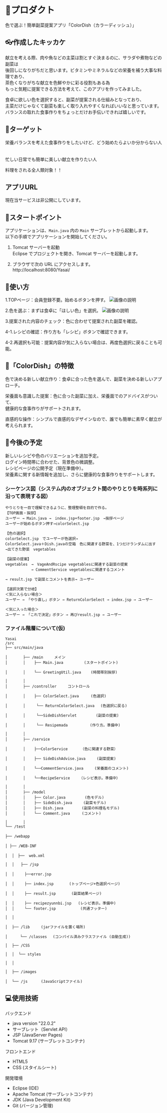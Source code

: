 # 🥬プロダクト
色で選ぶ！簡単副菜提案アプリ「ColorDish（カラーディッシュ）」  


## 👓作成したキッカケ
献立を考える際、肉や魚などの主菜は割とすぐ決まるのに、サラダや煮物などの副菜は  
後回しになりがちだと思います。ビタミンやミネラルなどの栄養を補う大事な料理であり、  
茶色くなりがちな献立を色鮮やかに彩る役割もある為  
もっと気軽に提案できる方法を考えて、このアプリを作ってみました。  

食卓に欲しい色を選択すると、副菜が提案される仕組みとなっており、  
主菜だけじゃなくて副菜も楽しく取り入れやすくなればいいなと思っています。  
バランスの取れた食事作りをちょっとだけお手伝いできれば嬉しいです。  


## 🎯ターゲット
栄養バランスを考えた食事作りをしたいけど、どう始めたらよいか分からない人  　　

忙しい日常でも簡単に美しい献立を作りたい人  

料理をされる全人類対象！！  


## アプリURL
現在当サービスは非公開にしています。  

## 📌スタートポイント
アプリケーションは、`Main.java` 内の `Main` サーブレットから起動します。  
以下の手順でアプリケーションを開始してください。  

 1. Tomcat サーバーを起動  
Eclipse でプロジェクトを開き、Tomcat サーバーを起動します。  

 2. ブラウザで次の URL にアクセスします。  
http://localhost:8080/Yasai/  


## 📒使い方
1.TOPページ：会員登録不要。始めるボタンを押す。
![画像の説明](images/main.png)

2.色を選ぶ：まずは食卓に「ほしい色」を選択。 
![画像の説明](images/color.png)

3.提案された内容のチェック：色に合わせて提案された副菜を確認。  


4-1.レシピの確認：作り方も「レシピ」ボタンで確認できます。

4-2.再選択も可能：提案内容が気に入らない場合は、再度色選択に戻ることも可能。　　  

 

## 🍴「ColorDish」の特徴
色で決める新しい献立作り：食卓に合った色を選んで、副菜を決める新しいアプローチ。  

栄養面も意識した提案：色に合った副菜に加え、栄養面でのアドバイスがついて、  
健康的な食事作りがサポートされます。  

直感的な操作：シンプルで直感的なデザインなので、誰でも簡単に素早く献立が考えられます。  


## 🌈今後の予定
新しいレシピや色のバリエーションを追加予定。    
ログイン時間帯に合わせた、背景色の微調整。  
レシピページの公開予定（現在準備中）。  
栄養素に関する新情報を追加し、さらに健康的な食事作りをサポートします。   


### シーケンス図（システム内のオブジェクト間のやりとりを時系列に沿って表現する図）
```
やりとりを一目で理解できるように、整理整頓を目的で作る。
【TOP画面・挨拶】
ユーザー → Main.java →　index.jsp+footer.jsp　→挨拶ページ 
ユーザーが始めるボタン押す→colorSelect.jsp　

【色の選択】
colorSelect.jsp　でユーザーが色選択→
ColorSelect.java＋Dish.javaの空箱　色に関連する野菜を、1つだけランダムに出す
→出てきた野菜　vegetables

【副菜の提案】
vegetables　→　VageAndRscipe vegetablesに関連する副菜の提案
　　　　　　　→ CommentService vegetablesに関連するコメント 

→ result.jsp で副菜とコメントを表示→ ユーザー

【選択次第で分岐】
＜気に入らない場合＞
ユーザー → 「やり直し」ボタン → ReturnColorSelect → index.jsp → ユーザー

＜気に入った場合＞
ユーザー → 「これで決定」ボタン → 再びresult.jsp → ユーザー
```


### ファイル階層について(仮)
```
Yasai
/src
├── src/main/java         

│       ├── /main　　　メイン
│       │    ├── Main.java　　　　　 (スタートポイント)

│       │    └── GreetingUtil.java　　 (時間帯別挨拶)

│       │
│       ├── /controller　　　コントロール 

│       │    ├── ColorSelect.java  　　(色選択)

│       │     └── ReturnColorSelect.java 　(色選択に戻る)

│       │     └──SideDishServlet　　　  　(副菜の提案)

│       │     └── Resipemada　　　　　　(作り方。準備中)

│       │
│       ├── /service　　　

│       │    ├──ColorService　　　　（色に関連する野菜）

│       │    ├── SideDishAdvise.java     (副菜提案)

│       │    └──CommentService.java     (栄養面のコメント)

│       │    └──RecipeService　　　（レシピ表示。準備中）

│       │
│       ├── /model　　　
│       │    ├── Color.java　　　　  (色モデル)
│       │    ├── SideDish.java　　　(副菜モデル)
│       │    ├── Dish.java　　　　　(副菜の料理名モデル)
│       │    └── Comment.java　　  (コメント)

│       │
└── /test

├── /webapp　　

│ ├── /WEB-INF 　 

│  │　├──  web.xml

│  │   ├── /jsp

│  │   　├──error.jsp

│  │   　├── index.jsp  　　　(トップページ+色選択ページ)

│  │   　├── result.jsp  　　　(副菜結果ページ)

│  │   　├── recipezyunnbi.jsp   (レシピ表示。準備中)
│  │  　 └── footer.jsp           (共通フッター)

│  │

│  ├── /lib     (jarファイルを置く場所)

│  　  └── /classes 　(コンパイル済みクラスファイル (自動生成))

│  ├── /CSS

│  │  └── styles

│  │

│  ├── /images

│  └── /js 　　　(JavaScriptファイル)
```



## 💻使用技術
バックエンド  
- java version "22.0.2"   
- サーブレット（Servlet API）  
- JSP (JavaServer Pages)  
- Tomcat 9.17 (サーブレットコンテナ)  

フロントエンド  
- HTML5  
- CSS (スタイルシート)  


開発環境
- Eclipse (IDE)  
- Apache Tomcat (サーブレットコンテナ)  
- JDK (Java Development Kit)  
- Git (バージョン管理)  






